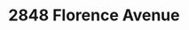 ---
title: 2848 Florence Avenue
address: 2848 Florence Ave, San Jose, CA 95127
developer: City Ventures
municipality: San Jose
units: 36
phase: Under Review
permits:
    H24-054:
        status: Under Review
        initial_date: 2023-09-20
        final_date: None
        apn: [48424101, 48424100, 48424099]
        address: 2848 Florence Ave, San Jose, CA 95127
        description: Site Development Permit to allow demolition of three existing single-family homes for the construction of 36 residential condominium units configured in eight three-story buildings with an application under State Density Bonus Law on an approximately 1.5-gross acre site.
        names: Willie Pyle w/ City Ventures; Rosa Morales w/ MORALES JOSE GUILLERMO AND ROSA MARIA TR;
geometry: [37.360328371818845, -121.83063692361934]
published: True
---